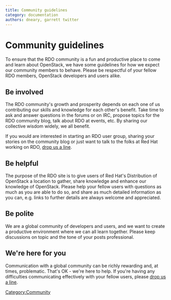 ```yaml
---
title: Community guidelines
category: documentation
authors: dneary, garrett twitter
---
```


# Community guidelines

To ensure that the RDO community is a fun and productive place to come and learn about OpenStack, we have some guidelines for how we expect our community members to behave. Please be respectful of your fellow RDO members, OpenStack developers and users alike.

## Be involved

The RDO community's growth and prosperity depends on each one of us contributing our skills and knowledge for each other's benefit. Take time to ask and answer questions in the forums or on IRC, propose topics for the RDO community blog, talk about RDO at events, etc. By sharing our collective wisdom widely, we all benefit.

If you would are interested in starting an RDO user group, sharing your stories on the community blog or just want to talk to the folks at Red Hat working on RDO, [drop us a line](mailto:rdo-info@redhat.com).

## Be helpful

The purpose of the RDO site is to give users of Red Hat's Distribution of OpenStack a location to gather, share knowledge and enhance our knowledge of OpenStack. Please help your fellow users with questions as much as you are able to do so, and share as much detailed information as you can, e.g. links to further details are always welcome and appreciated.

## Be polite

We are a global community of developers and users, and we want to create a productive environment where we can all learn together. Please keep discussions on topic and the tone of your posts professional.

## We're here for you

Communication with a global community can be richly rewarding and, at times, problematic. That's OK - we're here to help. If you're having any difficulties communicating effectively with your fellow users, please [drop us a line](mailto:rdo-info@redhat.com).

<Category:Community>
